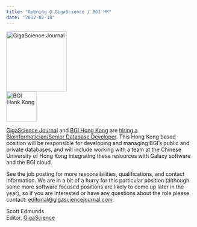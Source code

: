 ```yaml
---
title: "Opening @ GigaScience / BGI HK"
date: "2012-02-18"
---
```

<div class='right'><a href='http://hk.jobsdb.com/HK/EN/Search/JobAdSingleDetail?jobsIdList=100003001226128&sr=1'><img src="/images/logos/GigaScienceLogo.gif" alt="GigaScience Journal" width="160" /></a><br /><a href='http://hk.jobsdb.com/HK/EN/Search/JobAdSingleDetail?jobsIdList=100003001226128&sr=1'><img src="/images/logos/BGILogo.gif" alt="BGI Honk Kong" height="80" /></a></div>

[GigaScience Journal](http://www.gigasciencejournal.com/) and [BGI Hong Kong](http://en.genomics.cn/navigation/show_navigation.action?navigation.id=179) are [hiring a Bioinformatician/Senior Database Developer](http://hk.jobsdb.com/HK/EN/Search/JobAdSingleDetail?jobsIdList=100003001226128&sr=1).  This Hong Kong based position will be responsible for developing and managing BGI’s public and private databases, and will include working with a team at the Chinese University of Hong Kong integrating these resources with Galaxy software and the BGI cloud.

See the job posting for more responsibilities, qualifications, and contact information. We are in a bit of a hurry for this particular position (although some more software focused positions are likely to come up later in the year), so if you are interested or have any questions about the role please contact: editorial@gigasciencejournal.com.

Scott Edmunds<br />
Editor, [GigaScience](http://www.gigasciencejournal.com/)
